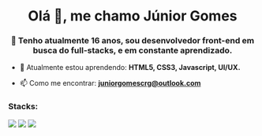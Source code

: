 <h1 align="center">Olá 👋, me chamo Júnior Gomes</h1>
<h3 align="center">📜 Tenho atualmente 16 anos, sou desenvolvedor front-end em busca do full-stacks, e em constante aprendizado.</h3>

- 🌱 Atualmente estou aprendendo: **HTML5, CSS3, Javascript, UI/UX.**

- 📫 Como me encontrar: **juniorgomescrg@outlook.com**


<h3 align="left">Stacks:</h3>
<p align="left"><img src="https://img.icons8.com/color/48/000000/html-5.png"/> <img src="https://img.icons8.com/color/48/000000/css3.png"/> <img src="https://img.icons8.com/color/48/000000/javascript.png"/></p>
